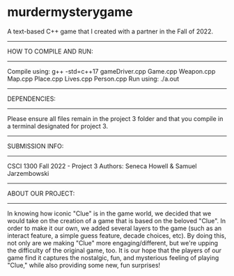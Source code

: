 # murdermysterygame
A text-based C++ game that I created with a partner in the Fall of 2022.

*************************************
HOW TO COMPILE AND RUN:
*************************************
Compile using: g++ -std=c++17 gameDriver.cpp Game.cpp Weapon.cpp Map.cpp Place.cpp Lives.cpp Person.cpp
Run using: ./a.out

*************************************
DEPENDENCIES:
*************************************
Please ensure all files remain in the project 3 folder and that you compile in a terminal designated for project 3.

*************************************
SUBMISSION INFO:
*************************************
CSCI 1300 Fall 2022 - Project 3
Authors: Seneca Howell & Samuel Jarzembowski

*************************************
ABOUT OUR PROJECT:
*************************************
In knowing how iconic "Clue" is in the game world, we decided that we would take on the creation of a game that is based on the beloved "Clue".
In order to make it our own, we added several layers to the game (such as an interact feature, a simple guess feature, decade choices, etc). By doing
this, not only are we making "Clue" more engaging/different, but we're upping the difficulty of the original game, too. It is our hope that the
players of our game find it captures the nostalgic, fun, and mysterious feeling of playing "Clue," while also providing some new, fun surprises!

